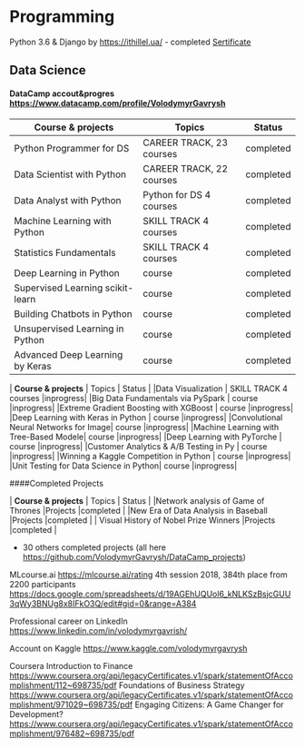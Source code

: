 # Programming

Python 3.6 & Django by https://ithillel.ua/ - completed [Sertificate](https://raw.githubusercontent.com/VolodymyrGavrysh/My_RoadMap_Data_Science/master/pictures/ext.jpeg)

## Data Science
#### DataCamp accout&progres https://www.datacamp.com/profile/VolodymyrGavrysh

| **Course & projects**          | Topics                    | Status   |
|--------------------------------|---------------------------|----------|
|Python Programmer for DS        | CAREER TRACK, 23 courses  |completed |
|Data Scientist with Python      | CAREER TRACK, 22 courses  |completed |
|Data Analyst with Python        | Python for DS 4 courses   |completed |
|Machine Learning with Python    | SKILL TRACK 4 courses     |completed |
|Statistics Fundamentals         | SKILL TRACK 4 courses     |completed |
|Deep Learning in Python         | course                    |completed |
|Supervised Learning scikit-learn| course                    |completed |
|Building Chatbots in Python     | course                    |completed |
|Unsupervised Learning in Python | course                    |completed |
|Advanced Deep Learning by Keras | course                    |completed |

| **Course & projects**                 | Topics                    | Status   |
|Data Visualization                     |  SKILL TRACK 4 courses    |inprogress|
|Big Data Fundamentals via PySpark      |  course                   |inprogress|
|Extreme Gradient Boosting with XGBoost |  course                   |inprogress|
|Deep Learning with Keras in Python     |  course                   |inprogress|
|Convolutional Neural Networks for Image|  course                   |inprogress|
|Machine Learning with Tree-Based Modele|  course                   |inprogress|
|Deep Learning with PyTorche            |  course                   |inprogress|
|Customer Analytics & A/B Testing in Py |  course                   |inprogress|
|Winning a Kaggle Competition in Python |  course                   |inprogress|
|Unit Testing for Data Science in Python|  course                   |inprogress|

####Completed Projects

| **Course & projects**                 | Topics                    | Status   |
|Network analysis of Game of Thrones    |Projects                   |completed |
|New Era of Data Analysis in Baseball   |Projects                   |completed |
| Visual History of Nobel Prize Winners |Projects                   |completed |
+ 30 others completed projects (all here https://github.com/VolodymyrGavrysh/DataCamp_projects)








MLcourse.ai https://mlcourse.ai/rating
4th session 2018, 384th place from 2200 participants
https://docs.google.com/spreadsheets/d/19AGEhUQUol6_kNLKSzBsjcGUU3qWy3BNUg8x8IFkO3Q/edit#gid=0&range=A384

Professional career on LinkedIn
https://www.linkedin.com/in/volodymyrgavrish/

Account on Kaggle
https://www.kaggle.com/volodymyrgavrysh

Coursera
Introduction to Finance
https://www.coursera.org/api/legacyCertificates.v1/spark/statementOfAccomplishment/112~698735/pdf
Foundations of Business Strategy
https://www.coursera.org/api/legacyCertificates.v1/spark/statementOfAccomplishment/971029~698735/pdf
Engaging Citizens: A Game Changer for Development?
https://www.coursera.org/api/legacyCertificates.v1/spark/statementOfAccomplishment/976482~698735/pdf
